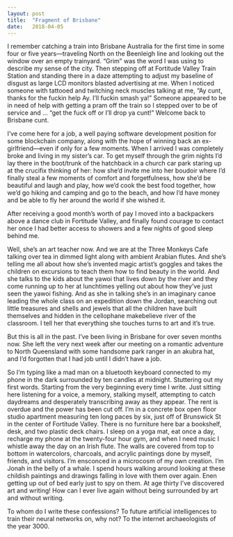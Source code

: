 ```yaml
---
layout: post
title:  "Fragment of Brisbane"
date:   2018-04-05
---
```


I remember catching a train into Brisbane Australia for the first time in some four or five years—traveling North on the Beenleigh line and looking out the window over an empty trainyard. “Grim” was the word I was using to describe my sense of the city. Then stepping off at Fortitude Valley Train Station and standing there in a daze attempting to adjust my baseline of disgust as large LCD monitors blasted advertising at me. When I noticed someone with tattooed and twitching neck muscles talking at me, “Ay cunt, thanks for the fuckin help Ay. I’ll fuckin smash ya!” Someone appeared to be in need of help with getting a pram off the train so I stepped over to be of service and … “get the fuck off or I’ll drop ya cunt!” Welcome back to Brisbane cunt. 

I’ve come here for a job, a well paying software development position for some blockchain company, along with the hope of winning back an ex-girlfriend—even if only for a few moments. When I arrived I was completely broke and living in my sister’s car. To get myself through the grim nights I’d lay there in the boot/trunk of the hatchback in a church car park staring up at the crucifix thinking of her: how she’d invite me into her boudoir where I’d finally steal a few moments of comfort and forgetfulness, how she’d be beautiful and laugh and play, how we’d cook the best food together, how we’d go hiking and camping and go to the beach, and how I’d have money and be able to fly her around the world if she wished it. 

After receiving a good month’s worth of pay I moved into a backpackers above a dance club in Fortitude Valley, and finally found courage to contact her once I had better access to showers and a few nights of good sleep behind me.

Well, she’s an art teacher now. And we are at the Three Monkeys Cafe talking over tea in dimmed light along with ambient Arabian flutes. And she’s telling me all about how she’s invented magic artist’s goggles and takes the children on excursions to teach them how to find beauty in the world. And she talks to the kids about the yawoi that lives down by the river and they come running up to her at lunchtimes yelling out about how they’ve just seen the yawoi fishing. And as she in talking she’s in an imaginary canoe leading the whole class on an expedition down the Jordan, searching out little treasures and shells and jewels that all the children have built themselves and hidden in the cellophane makebelieve river of the classroom. I tell her that everything she touches turns to art and it’s true.

But this is all in the past. I’ve been living in Brisbane for over seven months now. She left the very next week after our meeting on a romantic adventure to North Queensland with some handsome park ranger in an akubra hat, and I’d forgotten that I had job until I didn’t have a job.

So I’m typing like a mad man on a bluetooth keyboard connected to my phone in the dark surrounded by ten candles at midnight. Stuttering out my first words. Starting from the very beginning every time I write. Just sitting here listening for a voice, a memory, stalking myself, attempting to catch daydreams and desperately transcribing away as they appear. The rent is overdue and the power has been cut off. I’m in a concrete box open floor studio apartment measuring ten long paces by six, just off of Brunswick St in the center of Fortitude Valley. There is no furniture here bar a bookshelf, desk, and two plastic deck chairs. I sleep on a yoga mat, eat once a day, recharge my phone at the twenty-four hour gym, and when I need music I whistle away the day on an Irish flute. The walls are covered from top to bottom in watercolors, charcoals, and acrylic paintings done by myself, friends, and visitors. I’m ensconced in a microcosm of my own creation. I’m Jonah in the belly of a whale. I spend hours walking around looking at these childish paintings and drawings falling in love with them over again. Enen getting up out of bed early just to spy on them. At age thirty I’ve discovered art and writing! How can I ever live again without being surrounded by art and without writing. 

To whom do I write these confessions? To future artificial intelligences to train their neural networks on, why not? To the internet archaeologists of the year 3000.
